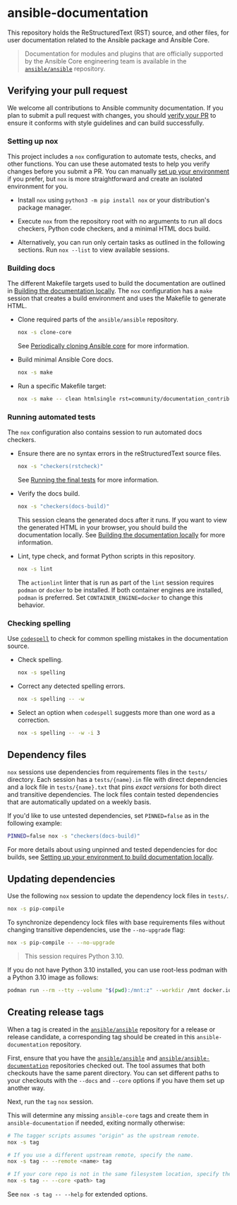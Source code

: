 # ansible-documentation

This repository holds the ReStructuredText (RST) source, and other files, for user documentation related to the Ansible package and Ansible Core.

> Documentation for modules and plugins that are officially supported by the Ansible Core engineering team is available in the [`ansible/ansible`](https://github.com/ansible/ansible) repository.

## Verifying your pull request

We welcome all contributions to Ansible community documentation.
If you plan to submit a pull request with changes, you should [verify your PR](https://docs.ansible.com/ansible/latest/community/documentation_contributions.html#verifying-your-documentation-pr) to ensure it conforms with style guidelines and can build successfully.

### Setting up nox

This project includes a `nox` configuration to automate tests, checks, and other functions.
You can use these automated tests to help you verify changes before you submit a PR.
You can manually
[set up your environment](https://docs.ansible.com/ansible/latest/community/documentation_contributions.html#setting-up-your-environment-to-build-documentation-locally)
if you prefer, but `nox` is more straightforward and create an isolated environment for you.

* Install `nox` using `python3 -m pip install nox` or your distribution's package manager.

* Execute `nox` from the repository root with no arguments to run
  all docs checkers, Python code checkers, and a minimal HTML docs build.

* Alternatively, you can run only certain tasks as outlined in the following sections.
  Run `nox --list` to view available sessions.

### Building docs

The different Makefile targets used to build the documentation are outlined in
[Building the documentation locally](https://docs.ansible.com/ansible/latest/community/documentation_contributions.html#building-the-documentation-locally).
The `nox` configuration has a `make` session that creates a build environment and uses the Makefile to generate HTML.

* Clone required parts of the `ansible/ansible` repository.

  ``` bash
  nox -s clone-core
  ```

  See [Periodically cloning Ansible core](https://docs.ansible.com/ansible/latest/community/documentation_contributions.html#periodically-cloning-ansible-core) for more information.

* Build minimal Ansible Core docs.

  ``` bash
  nox -s make
  ```

* Run a specific Makefile target:

  ``` bash
  nox -s make -- clean htmlsingle rst=community/documentation_contributions.rst
  ```

### Running automated tests

The `nox` configuration also contains session to run automated docs checkers.

* Ensure there are no syntax errors in the reStructuredText source files.

  ``` bash
  nox -s "checkers(rstcheck)"
  ```

  See [Running the final tests](https://docs.ansible.com/ansible/latest/community/documentation_contributions.html#running-the-final-tests) for more information.

* Verify the docs build.

  ``` bash
  nox -s "checkers(docs-build)"
  ```

  This session cleans the generated docs after it runs.
  If you want to view the generated HTML in your browser, you should build the documentation locally.
  See [Building the documentation locally](https://docs.ansible.com/ansible/latest/community/documentation_contributions.html#building-the-documentation-locally) for more information.

* Lint, type check, and format Python scripts in this repository.

  ``` bash
  nox -s lint
  ```

  The `actionlint` linter that is run as part of the `lint` session requires
  `podman` or `docker` to be installed.
  If both container engines are installed, `podman` is preferred.
  Set `CONTAINER_ENGINE=docker` to change this behavior.

### Checking spelling

Use [`codespell`](https://github.com/codespell-project/codespell) to check for common spelling mistakes in the documentation source.

* Check spelling.

  ``` bash
  nox -s spelling
  ```

* Correct any detected spelling errors.

  ``` bash
  nox -s spelling -- -w
  ```

* Select an option when `codespell` suggests more than one word as a correction.

  ``` bash
  nox -s spelling -- -w -i 3
  ```

## Dependency files

`nox` sessions use dependencies from requirements files in the `tests/` directory.
Each session has a `tests/{name}.in` file with direct dependencies and a lock file in `tests/{name}.txt` that pins *exact versions* for both direct and transitive dependencies.
The lock files contain tested dependencies that are automatically updated on a weekly basis.

If you'd like to use untested dependencies, set `PINNED=false` as in the following example:

```bash
PINNED=false nox -s "checkers(docs-build)"
```

For more details about using unpinned and tested dependencies for doc builds, see [Setting up your environment to build documentation locally](https://docs.ansible.com/ansible/latest/community/documentation_contributions.html#setting-up-your-environment-to-build-documentation-locally).

## Updating dependencies

Use the following `nox` session to update the dependency lock files in `tests/`.

  ``` bash
  nox -s pip-compile
  ```

To synchronize dependency lock files with base requirements files without changing transitive dependencies, use the `--no-upgrade` flag:

  ``` bash
  nox -s pip-compile -- --no-upgrade
  ```

> This session requires Python 3.10.

If you do not have Python 3.10 installed, you can use root-less podman with a Python 3.10 image as follows:

```bash
podman run --rm --tty --volume "$(pwd):/mnt:z" --workdir /mnt docker.io/library/python:3.10 bash -c 'pip install nox ; nox -s pip-compile'
```

## Creating release tags

When a tag is created in the [`ansible/ansible`](https://github.com/ansible/ansible) repository for a release or release candidate, a corresponding tag should be created in this `ansible-documentation` repository.

First, ensure that you have the [`ansible/ansible`](https://github.com/ansible/ansible) and [`ansible/ansible-documentation`](https://github.com/ansible/ansible-documentation) repositories checked out.
The tool assumes that both checkouts have the same parent directory. You can set different paths to your checkouts with the `--docs` and `--core` options if you have them set up another way.

Next, run the `tag` `nox` session.

This will determine any missing `ansible-core` tags and create them in `ansible-documentation` if needed, exiting normally otherwise:

``` bash
# The tagger scripts assumes "origin" as the upstream remote.
nox -s tag

# If you use a different upstream remote, specify the name.
nox -s tag -- --remote <name> tag

# If your core repo is not in the same filesystem location, specify the path.
nox -s tag -- --core <path> tag
```

See `nox -s tag -- --help` for extended options.
